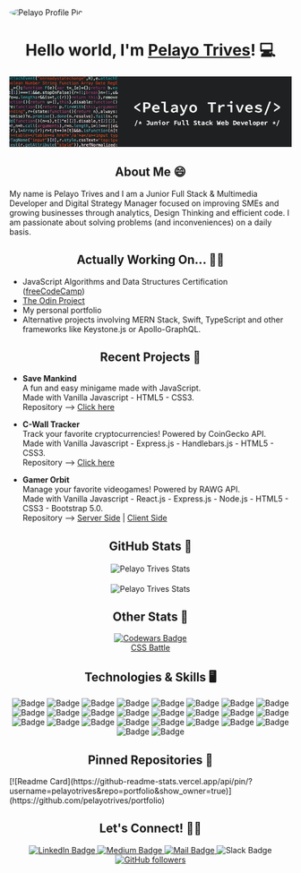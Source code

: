 <img width="100px" src="https://avatars.githubusercontent.com/u/31440380?v=4" align="center" style="border-radius: 50%;" alt="Pelayo Profile Pic" />
<h1 align="center">Hello world, I'm <a href="mailto:pelayotrivespozuelo@gmail.com">Pelayo Trives</a>! 💻</h1>

![Banner](https://github.com/pelayotrives/pelayotrives/blob/master/Banner.png?raw=true)

<h2 align="center">About Me 😄</h2> 

My name is Pelayo Trives and I am a Junior Full Stack & Multimedia Developer and Digital Strategy Manager focused on improving SMEs and growing businesses through analytics, Design Thinking and efficient code. I am passionate about solving problems (and inconveniences) on a daily basis.

<h2 align="center">Actually Working On... 👨‍💻</h2>

<ul>
    <li>JavaScript Algorithms and Data Structures Certification (<a href="https://www.freecodecamp.org/">freeCodeCamp</a>)</li>
    <li><a href="https://www.theodinproject.com/">The Odin Project</a></li>
    <li>My personal portfolio</li>
    <li>Alternative projects involving MERN Stack, Swift, TypeScript and other frameworks like Keystone.js or Apollo-GraphQL.</li>
</ul>

<h2 align="center">Recent Projects 🚧</h2>

- <strong>Save Mankind</strong> <br/>
A fun and easy minigame made with JavaScript. <br/>
Made with Vanilla Javascript - HTML5 - CSS3. <br/>
Repository --> <a href="https://github.com/pelayotrives/save-mankind">Click here</a><br/>
    
- <strong>C-Wall Tracker</strong> <br/>
Track your favorite cryptocurrencies! Powered by CoinGecko API. <br/>
Made with Vanilla Javascript - Express.js - Handlebars.js - HTML5 - CSS3. <br/>
Repository --> <a href="https://github.com/pelayotrives/cwall-tracker">Click here</a><br/>
    
- <strong>Gamer Orbit</strong> <br/>
Manage your favorite videogames! Powered by RAWG API. <br/>
Made with Vanilla Javascript - React.js - Express.js - Node.js - HTML5 - CSS3 - Bootstrap 5.0. <br/>
Repository --> <a href="https://github.com/pelayotrives/gamer-orbit-server">Server Side</a> | <a href="https://github.com/pelayotrives/gamer-orbit-client">Client Side</a>

<h2 align="center">GitHub Stats 📖</h2>

<div align="center">
    <img align="center" src="https://github-readme-stats.vercel.app/api?username=pelayotrives&show_icons=true&locale=en&theme=dracula" alt="Pelayo Trives Stats" height="200px" /><br/><br/>
    <img align="center" src="https://github-readme-stats.vercel.app/api/top-langs?username=pelayotrives&show_icons=true&locale=en&layout=compact&theme=dracula" alt="Pelayo Trives Stats" height="200px" />
</div>

<h2 align="center">Other Stats 📖</h2>

<div align="center">
    <a href="https://www.codewars.com/users/pelayotrives">
        <img src="https://www.codewars.com/users/pelayotrives/badges/large" alt="Codewars Badge">
    </a> <br/>
    <a href="https://cssbattle.dev/player/pelayotrives">CSS Battle</a>
</div>

<h2 align="center">Technologies & Skills 🖥️</h2>

<div align="center">
    <img src="https://img.shields.io/badge/html5-%23E34F26.svg?style=for-the-badge&logo=html5&logoColor=white" alt="Badge">
    <img src="https://img.shields.io/badge/css3-%231572B6.svg?style=for-the-badge&logo=css3&logoColor=white" alt="Badge">
    <img src="https://img.shields.io/badge/javascript-%23323330.svg?style=for-the-badge&logo=javascript&logoColor=%23F7DF1E" alt="Badge">
    <img src="https://img.shields.io/badge/php-%23777BB4.svg?style=for-the-badge&logo=php&logoColor=white" alt="Badge">
    <img src="https://img.shields.io/badge/-Arduino-00979D?style=for-the-badge&logo=Arduino&logoColor=white" alt="Badge">
    <img src="https://img.shields.io/badge/markdown-%23000000.svg?style=for-the-badge&logo=markdown&logoColor=white" alt="Badge">
    <img src="https://img.shields.io/badge/Notion-%23000000.svg?style=for-the-badge&logo=notion&logoColor=white" alt="Badge">
    <img src="https://img.shields.io/badge/Postman-FF6C37?style=for-the-badge&logo=postman&logoColor=white" alt="Badge">
    <img src="https://img.shields.io/badge/MongoDB-%234ea94b.svg?style=for-the-badge&logo=mongodb&logoColor=white" alt="Badge">
    <img src="https://img.shields.io/badge/mysql-%2300f.svg?style=for-the-badge&logo=mysql&logoColor=white" alt="Badge">
    <img src="https://img.shields.io/badge/bootstrap-%23563D7C.svg?style=for-the-badge&logo=bootstrap&logoColor=white" alt="Badge">
    <img src="https://img.shields.io/badge/bulma-00D0B1?style=for-the-badge&logo=bulma&logoColor=white" alt="Badge">
    <img src="https://img.shields.io/badge/express.js-%23404d59.svg?style=for-the-badge&logo=express&logoColor=%2361DAFB" alt="Badge">
    <img src="https://img.shields.io/badge/NPM-%23000000.svg?style=for-the-badge&logo=npm&logoColor=white" alt="Badge">
    <img src="https://img.shields.io/badge/node.js-6DA55F?style=for-the-badge&logo=node.js&logoColor=white" alt="Badge">
    <img src="https://img.shields.io/badge/react-%2320232a.svg?style=for-the-badge&logo=react&logoColor=%2361DAFB" alt="Badge">
    <img src="https://img.shields.io/badge/React_Router-CA4245?style=for-the-badge&logo=react-router&logoColor=white" alt="Badge">
    <img src="https://img.shields.io/badge/tailwindcss-%2338B2AC.svg?style=for-the-badge&logo=tailwind-css&logoColor=white" alt="Badge">
    <img src="https://img.shields.io/badge/netlify-%23000000.svg?style=for-the-badge&logo=netlify&logoColor=#00C7B7" alt="Badge">
    <img src="https://img.shields.io/badge/heroku-%23430098.svg?style=for-the-badge&logo=heroku&logoColor=white" alt="Badge">
    <img src="https://img.shields.io/badge/Visual%20Studio%20Code-0078d7.svg?style=for-the-badge&logo=visual-studio-code&logoColor=white" alt="Badge">
    <img src="https://img.shields.io/badge/Codepen-000000?style=for-the-badge&logo=codepen&logoColor=white" alt="Badge">
    <img src="https://img.shields.io/badge/figma-%23F24E1E.svg?style=for-the-badge&logo=figma&logoColor=white" alt="Badge">
    <img src="https://img.shields.io/badge/Framer-black?style=for-the-badge&logo=framer&logoColor=blue" alt="Badge">
    <img src="https://img.shields.io/badge/Proto.io-161637?style=for-the-badge&logo=proto.io&logoColor=00e5ff" alt="Badge">
    <img src="https://img.shields.io/badge/git-%23F05033.svg?style=for-the-badge&logo=git&logoColor=white" alt="Badge">
</div>

<h2 align="center">Pinned Repositories 📌</h2>
<div id="pinned" style = "display: flex; flex-wrap: wrap;">
  [![Readme Card](https://github-readme-stats.vercel.app/api/pin/?username=pelayotrives&repo=portfolio&show_owner=true)](https://github.com/pelayotrives/portfolio)
</div>


<h2 align="center">Let's Connect! 🤙🏽</h2>

<div id="badges" align="center">
  <a href="https://www.linkedin.com/in/pelayo-trives-pozuelo/">
    <img src="https://img.shields.io/badge/LinkedIn-blue?style=for-the-badge&logo=linkedin&logoColor=white" alt="LinkedIn Badge"/>
  </a>
  <a href="https://medium.com/@pelayotrives">
    <img src="https://img.shields.io/badge/Medium-12100E?style=for-the-badge&logo=medium&logoColor=white" alt="Medium Badge"/>
  </a>
  <a href="mailto:pelayotrivespozuelo@gmail.com">
    <img src="https://img.shields.io/badge/Gmail-D14836?style=for-the-badge&logo=gmail&logoColor=white" alt="Mail Badge"/>
  </a>
  <img src="https://img.shields.io/badge/Slack-4A154B?style=for-the-badge&logo=slack&logoColor=white" alt="Slack Badge">
  <a href="https://github.com/pelayotrives">
    <img alt="GitHub followers" src="https://img.shields.io/badge/github-%23121011.svg?style=for-the-badge&logo=github&logoColor=white" alt="Github Badge">
  </a>
</div>